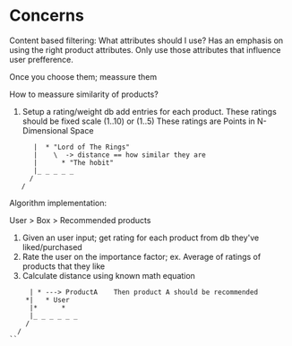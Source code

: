 Concerns
========

Content based filtering:
 What attributes should I use? 
 Has an emphasis on using the right product attributes.
 Only use those attributes that influence user prefference.

 Once you choose them; meassure them

How to meassure similarity of products?
 1. Setup a rating/weight db add entries for each product.
    These ratings should be fixed scale (1..10) or (1..5)
    These ratings are Points in N-Dimensional Space
```
      |  * "Lord of The Rings" 
      |    \  -> distance == how similar they are
      |      * "The hobit"
      |_ _ _ _ _
     /
   /
```

 Algorithm implementation:

  User > Box > Recommended products

 1. Given an user input; get rating for each product from db they've liked/purchased
 2. Rate the user on the importance factor; ex. Average of ratings of products that they like
 3. Calculate distance using known math equation

```
     | * ---> ProductA    Then product A should be recommended  
    *|   * User 
     |*      *
     |_ _ _ _ _ _ 
    /
  /
``
